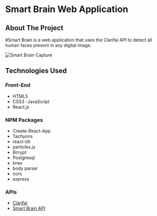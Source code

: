 # Smart Brain Web Application

<!-- ABOUT THE PROJECT -->
## About The Project

#Smart Brain is a web application that uses the Clarifai API to detect all human faces present in any digital image.

![Smart Brain Capture](https://imgur.com/3SGGC2I.jpg)


## Technologies Used

### Front-End
- HTML5
- CSS3
-JavaScript
 - React.js

### NPM Packages
- Create-React-App
- Tachyons
- react-tilt
- particles.js
- Bcrypt
- Postgresql
- knex
- body parser
- cors
- express

### APIs
- [Clarifai](https://www.clarifai.com/)
- [Smart Brain API](https://github.com/sahil23yo/Web-App-API)
